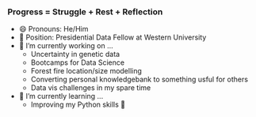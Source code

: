 ### Progress = Struggle + Rest + Reflection

- 😄 Pronouns: He/Him
- :school: Position: Presidential Data Fellow at Western University
- 🔭 I’m currently working on ...
  - Uncertainty in genetic data
  - Bootcamps for Data Science
  - Forest fire location/size modelling
  - Converting personal knowledgebank to something usful for others
  - Data vis challenges in my spare time
- 🌱 I’m currently learning ...
  - Improving my Python skills :snake:

<!--
**DBecker7/DBecker7** is a ✨ _special_ ✨ repository because its `README.md` (this file) appears on your GitHub profile.

Here are some ideas to get you started:

- 🌱 I’m currently learning ...
- 👯 I’m looking to collaborate on ...
- 🤔 I’m looking for help with ...
- 💬 Ask me about ...
- 📫 How to reach me: ...
- ⚡ Fun fact: ...
-->
